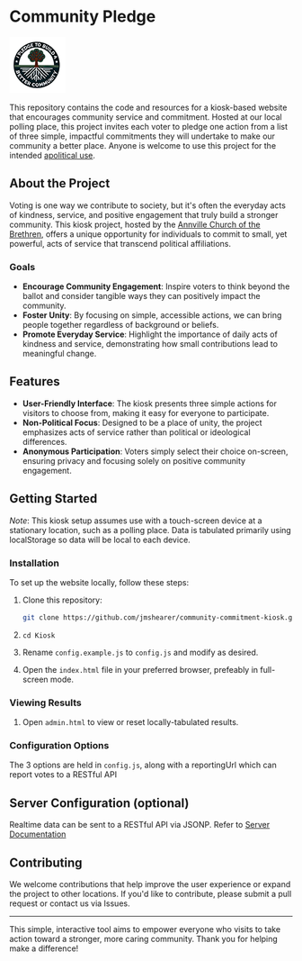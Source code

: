 # Community Pledge

![Community Pledge Logo](Resources/Community%20Pledge%20Logo%20Small.png)

This repository contains the code and resources for a kiosk-based website that encourages community service and commitment. Hosted at our local polling place, this project invites each voter to pledge one action from a list of three simple, impactful commitments they will undertake to make our community a better place.  Anyone is welcome to use this project for the intended [apolitical use](LICENSE.md).

## About the Project

Voting is one way we contribute to society, but it's often the everyday acts of kindness, service, and positive engagement that truly build a stronger community. This kiosk project, hosted by the [Annville Church of the Brethren](https://www.annvillecob.org), offers a unique opportunity for individuals to commit to small, yet powerful, acts of service that transcend political affiliations.

### Goals

- **Encourage Community Engagement**: Inspire voters to think beyond the ballot and consider tangible ways they can positively impact the community.
- **Foster Unity**: By focusing on simple, accessible actions, we can bring people together regardless of background or beliefs.
- **Promote Everyday Service**: Highlight the importance of daily acts of kindness and service, demonstrating how small contributions lead to meaningful change.

## Features

- **User-Friendly Interface**: The kiosk presents three simple actions for visitors to choose from, making it easy for everyone to participate.
- **Non-Political Focus**: Designed to be a place of unity, the project emphasizes acts of service rather than political or ideological differences.
- **Anonymous Participation**: Voters simply select their choice on-screen, ensuring privacy and focusing solely on positive community engagement.

## Getting Started

*Note*: This kiosk setup assumes use with a touch-screen device at a stationary location, such as a polling place.  Data is tabulated primarily using localStorage so data will be local to each device.

### Installation
To set up the website locally, follow these steps:

1. Clone this repository:  
   ```bash
   git clone https://github.com/jmshearer/community-commitment-kiosk.git

2. ```cd Kiosk```

3. Rename `config.example.js` to `config.js` and modify as desired.

4. Open the `index.html` file in your preferred browser, prefeably in full-screen mode.

### Viewing Results

1. Open `admin.html` to view or reset locally-tabulated results.

### Configuration Options

The 3 options are held in `config.js`, along with a reportingUrl which can report votes to a RESTful API

## Server Configuration (optional)
Realtime data can be sent to a RESTful API via JSONP.  Refer to [Server Documentation](/Server)



## Contributing

We welcome contributions that help improve the user experience or expand the project to other locations. If you'd like to contribute, please submit a pull request or contact us via Issues.

---

This simple, interactive tool aims to empower everyone who visits to take action toward a stronger, more caring community. Thank you for helping make a difference!
